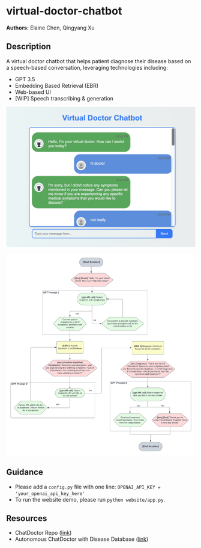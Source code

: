 # virtual-doctor-chatbot
**Authors:** Elaine Chen, Qingyang Xu

## Description
A virtual doctor chatbot that helps patient diagnose their disease based on a speech-based conversation, leveraging technologies including:
- GPT 3.5
- Embedding Based Retrieval (EBR)
- Web-based UI
- [WIP] Speech transcribing & generation

![Virtual Doctor Chatbot Demo](https://github.com/xtchen64/virtual-doctor-chatbot/blob/main/resources/images/demo.jpg)

![Virtual Doctor Product Design](https://github.com/xtchen64/virtual-doctor-chatbot/blob/main/resources/images/virtual_doctor_design.png)

## Guidance
- Please add a `config.py` file with one line: `OPENAI_API_KEY = 'your_openai_api_key_here'`
- To run the website demo, please run `python website/app.py`.

## Resources
- ChatDoctor Repo ([link](https://github.com/Kent0n-Li/ChatDoctor))
- Autonomous ChatDoctor with Disease Database ([link](https://huggingface.co/spaces/kenton-li/chatdoctor_csv))